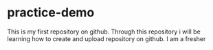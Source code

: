 # practice-demo
This is my first repository on github. Through this repository i will be learning how to create and upload repository on github.
I am a fresher
